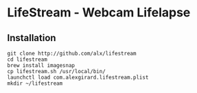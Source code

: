 # LifeStream - Webcam Lifelapse

## Installation

    git clone http://github.com/alx/lifestream
    cd lifestream
    brew install imagesnap
    cp lifestream.sh /usr/local/bin/
    launchctl load com.alexgirard.lifestream.plist
    mkdir ~/lifestream

## 
